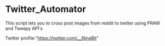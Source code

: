 # Twitter_Automator

This script lets you to cross post images from reddit to twitter using PRAW and Tweepy API's

Twitter profile:"https://twitter.com/__NineBit"
